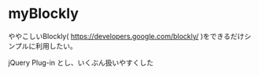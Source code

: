 # myBlockly
ややこしいBlockly( https://developers.google.com/blockly/ )をできるだけシンプルに利用したい。

jQuery Plug-in とし、いくぶん扱いやすくした
